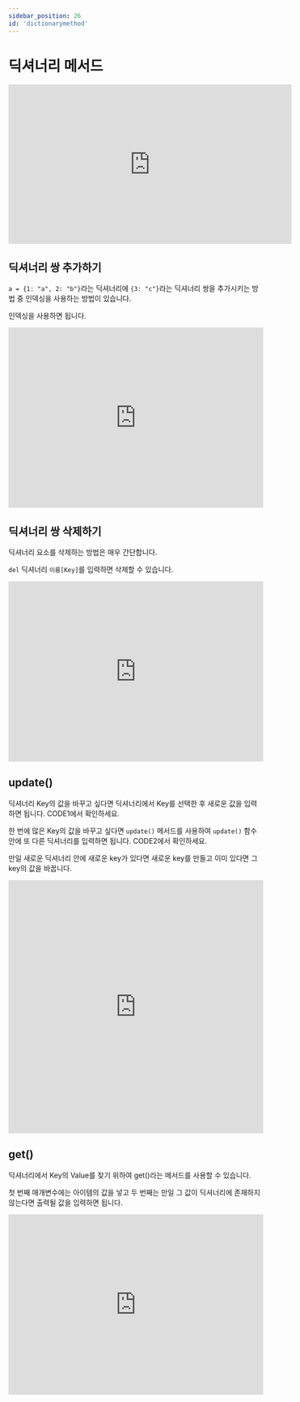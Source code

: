 ```yaml
---
sidebar_position: 26
id: 'dictionarymethod'
---
```


# 딕셔너리 메서드

<iframe width="560" height="315" src="https://www.youtube.com/embed/SaJzwva53zo" title="YouTube video player" frameborder="0" allow="accelerometer; autoplay; clipboard-write; encrypted-media; gyroscope; picture-in-picture" allowfullscreen></iframe>

## 딕셔너리 쌍 추가하기

`a = {1: "a", 2: "b"}`라는 딕셔너리에 `{3: "c"}`라는 딕셔너리 쌍을 추가시키는 방법 중 인덱싱을 사용하는 방법이 있습니다.

인덱싱을 사용하면 됩니다.

<iframe src="https://trinket.io/embed/python3/bb91a39a67" width="100%" height="356" frameborder="0" marginwidth="0" marginheight="0" allowfullscreen></iframe>

## 딕셔너리 쌍 삭제하기

딕셔너리 요소를 삭제하는 방법은 매우 간단합니다.

`del` 딕셔너리 `이름[Key]`를 입력하면 삭제할 수 있습니다.

<iframe src="https://trinket.io/embed/python3/1a3ca85630" width="100%" height="356" frameborder="0" marginwidth="0" marginheight="0" allowfullscreen></iframe>

## update()

딕셔너리 Key의 값을 바꾸고 싶다면 딕셔너리에서 Key를 선택한 후 새로운 값을 입력하면 됩니다. CODE1에서 확인하세요.

한 번에 많은 Key의 값을 바꾸고 싶다면 `update()` 메서드를 사용하여 `update()` 함수 안에 또 다른 딕셔너리를 입력하면 됩니다. CODE2에서 확인하세요.

만일 새로운 딕셔너리 안에 새로운 key가 있다면 새로운 key를 만들고 이미 있다면 그 key의 값을 바꿉니다.

<iframe src="https://trinket.io/embed/python3/c093c433f6" width="100%" height="500" frameborder="0" marginwidth="0" marginheight="0" allowfullscreen></iframe>

## get()

딕셔너리에서 Key의 Value를 찾기 위하여 get()라는 메서드를 사용할 수 있습니다.

첫 번째 매개변수에는 아이템의 값을 넣고 두 번째는 만일 그 값이 딕셔너리에 존재하지 않는다면 출력될 값을 입력하면 됩니다.

<iframe src="https://trinket.io/embed/python3/c250d6c262" width="100%" height="356" frameborder="0" marginwidth="0" marginheight="0" allowfullscreen></iframe>
